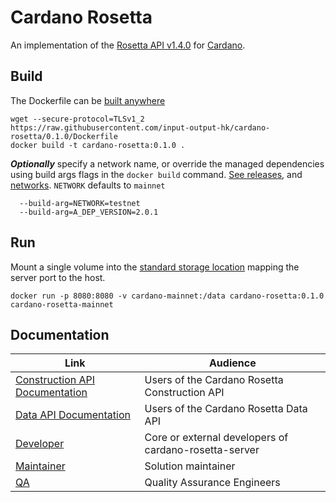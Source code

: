 # Cardano Rosetta

An implementation of the [Rosetta API v1.4.0](https://github.com/coinbase/rosetta-specifications) 
for [Cardano](https://cardano.org/).

## Build

The Dockerfile can be [built anywhere](https://www.rosetta-api.org/docs/node_deployment.html#build-anywhere)

```console
wget --secure-protocol=TLSv1_2 https://raw.githubusercontent.com/input-output-hk/cardano-rosetta/0.1.0/Dockerfile
docker build -t cardano-rosetta:0.1.0 .
```

**_Optionally_**  specify a network name, or override the managed dependencies using build args
flags in the `docker build` command. [See releases](docs/MAINTAINER.md#Internal-Software), and 
[networks](config/network). `NETWORK` defaults to `mainnet`

```console
  --build-arg=NETWORK=testnet
  --build-arg=A_DEP_VERSION=2.0.1
```

## Run

Mount a single volume into the [standard storage location](https://www.rosetta-api.org/docs/standard_storage_location.html) 
mapping the server port to the host.

```console
docker run -p 8080:8080 -v cardano-mainnet:/data cardano-rosetta:0.1.0 cardano-rosetta-mainnet
```
## Documentation

| Link                                                                                               | Audience                                                     |
| ---                                                                                                | ---                                                          |
| [Construction API Documentation]                                                                   | Users of the Cardano Rosetta Construction API                |
| [Data API Documentation]                                                                           | Users of the Cardano Rosetta Data API                        |
| [Developer]                                                                                        | Core or external developers of cardano-rosetta-server        |
| [Maintainer]                                                                                       | Solution maintainer                                          |
| [QA]                                                                                               | Quality Assurance Engineers                                  |

[Construction API Documentation]: https://www.rosetta-api.org/docs/construction_api_introduction.html
[Data API Documentation]: https://www.rosetta-api.org/docs/data_api_introduction.html
[Developer]: cardano-rosetta-server/README.md
[Maintainer]: docs/MAINTAINER.md
[QA]: docs/QA.md